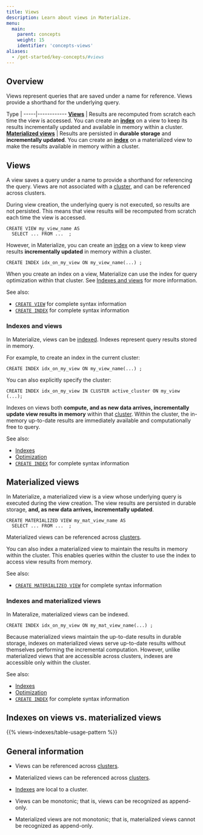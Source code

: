 ```yaml
---
title: Views
description: Learn about views in Materialize.
menu:
  main:
    parent: concepts
    weight: 15
    identifier: 'concepts-views'
aliases:
  - /get-started/key-concepts/#views
---
```


## Overview

Views represent queries that are saved under a name for reference. Views provide
a shorthand for the underlying query.

Type |
-----|------------
[**Views**](#views) | Results are recomputed from scratch each time the view is
accessed. You can create an **[index](/concepts/indexes/)** on a view to keep
its results incrementally updated and available in memory within a cluster.
[**Materialized views**](#materialized-views) | Results are persisted
in **durable storage** and **incrementally updated**. You can create an
 **[index](/concepts/indexes/)** on a materialized view to make the results
available in memory within a cluster.

## Views

A view saves a query under a name to provide a shorthand for referencing the
query. Views are not associated with a [cluster](/concepts/clusters/), and can
be referenced across clusters.

During view creation, the underlying query is not executed, so results are not
persisted. This means that view results will be recomputed from scratch each
time the view is accessed.

```mzsql
CREATE VIEW my_view_name AS
  SELECT ... FROM ...  ;
```

However, in Materialize, you can create an [index](/concepts/indexes/) on a view
to keep view results **incrementally updated** in memory within a cluster.

```mzsql
CREATE INDEX idx_on_my_view ON my_view_name(...) ;
```

When you create an index on a view, Materialize can use the index for query
optimization within that cluster. See [Indexes and views](#indexes-and-views)
for more information.

See also:

- [`CREATE VIEW`](/sql/create-view)  for complete syntax information
- [`CREATE INDEX`](/sql/create-index/)  for complete syntax information

### Indexes and views

In Materialize, views can be [indexed](/concepts/indexes/). Indexes represent query results stored in memory.

For example, to create an index in the current cluster:

```mzsql
CREATE INDEX idx_on_my_view ON my_view_name(...) ;
```

You can also explicitly specify the cluster:

```mzsql
CREATE INDEX idx_on_my_view IN CLUSTER active_cluster ON my_view (...);
```

Indexes on views both **compute, and as new data arrives, incrementally update
view results in memory** within that [cluster](/concepts/clusters/). Within the
cluster, the in-memory up-to-date results are immediately available and
computationally free to query.

See also:

- [Indexes](/concepts/indexes)
- [Optimization](/transform-data/optimization)
- [`CREATE INDEX`](/sql/create-index/)  for complete syntax information

## Materialized views

In Materialize, a materialized view is a view whose underlying query is executed
during the view creation. The view results are persisted in durable storage,
**and, as new data arrives, incrementally updated**.

```mzsql
CREATE MATERIALIZED VIEW my_mat_view_name AS
  SELECT ... FROM ...  ;
```

Materialized views can be referenced across [clusters](/concepts/clusters/).

You can also index a materialized view to maintain the results in memory within
the cluster. This enables queries within the cluster to use the index to access
view results from memory.

See also:

- [`CREATE MATERIALIZED VIEW`](/sql/create-materialized-view) for complete
  syntax information

### Indexes and materialized views

In Materalize, materialized views can be indexed.

```mzsql
CREATE INDEX idx_on_my_view ON my_mat_view_name(...) ;
```

Because materialized views maintain the up-to-date results in durable storage,
indexes on materialized views serve up-to-date results without themselves
performing the incremental computation. However, unlike materialized views that
are accessible across clusters, indexes are accessible only within the cluster.

See also:

- [Indexes](/concepts/indexes)
- [Optimization](/transform-data/optimization)
- [`CREATE INDEX`](/sql/create-index/)  for complete syntax information

## Indexes on views vs. materialized views

{{% views-indexes/table-usage-pattern %}}

## General information

- Views can be referenced across [clusters](/concepts/clusters/).

- Materialized views can be referenced across [clusters](/concepts/clusters/).

- [Indexes](/concepts/indexes) are local to a cluster.

- Views can be monotonic; that is, views can be recognized as append-only.

- Materialized views are not monotonic; that is, materialized views cannot be
  recognized as append-only.

<style>
red { color: Red; font-weight: 500; }
</style>
